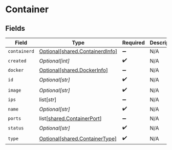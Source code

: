 # Container


## Fields

| Field                                                                        | Type                                                                         | Required                                                                     | Description                                                                  |
| ---------------------------------------------------------------------------- | ---------------------------------------------------------------------------- | ---------------------------------------------------------------------------- | ---------------------------------------------------------------------------- |
| `containerd`                                                                 | [Optional[shared.ContainerdInfo]](undefined/models/shared/containerdinfo.md) | :heavy_minus_sign:                                                           | N/A                                                                          |
| `created`                                                                    | *Optional[int]*                                                              | :heavy_check_mark:                                                           | N/A                                                                          |
| `docker`                                                                     | [Optional[shared.DockerInfo]](undefined/models/shared/dockerinfo.md)         | :heavy_minus_sign:                                                           | N/A                                                                          |
| `id`                                                                         | *Optional[str]*                                                              | :heavy_check_mark:                                                           | N/A                                                                          |
| `image`                                                                      | *Optional[str]*                                                              | :heavy_check_mark:                                                           | N/A                                                                          |
| `ips`                                                                        | list[*str*]                                                                  | :heavy_minus_sign:                                                           | N/A                                                                          |
| `name`                                                                       | *Optional[str]*                                                              | :heavy_check_mark:                                                           | N/A                                                                          |
| `ports`                                                                      | list[[shared.ContainerPort](undefined/models/shared/containerport.md)]       | :heavy_minus_sign:                                                           | N/A                                                                          |
| `status`                                                                     | *Optional[str]*                                                              | :heavy_check_mark:                                                           | N/A                                                                          |
| `type`                                                                       | [Optional[shared.ContainerType]](undefined/models/shared/containertype.md)   | :heavy_check_mark:                                                           | N/A                                                                          |